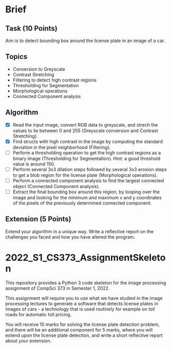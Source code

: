 # Brief

## Task (10 Points) 

Aim is to detect bounding box around the license plate in an image of a car.

## Topics

- Conversion to Greyscale
- Contrast Stretching
- Filtering to detect high contrast regions
- Thresholding for Segmentation
- Morphological operations
- Connected Component analysis

## Algorithm

- [x] Read the input image, convert RGB data to greyscale, and strech the values to lie between 0 and 255 (Greyscale conversion and Contrast Stretching).
- [x] Find structs with high contrast in the image by computing the standard deviation in the pixel neighborhood (Filtering).
- [ ] Perform a thresholding operation to get the high contrast regions as a binary image (Thresholding for Segmentation). Hint: a good threshold value is around 150.
- [ ] Perform several 3x3 dilation steps followed by several 3x3 erosion steps to get a blob region for the license plate (Morphological operations).
- [ ] Perform a connected component analysis to find the largest connected object (Connected Component analysis).
- [ ] Extract the final bounding box around this region, by looping over the image and looking for the minimum and maximum x and y coordinates of the pixels of the previously determined connected component.

## Extension (5 Points)

Extend your algorithm in a unique way. Write a reflective report on the challenges you faced and how you have altered the program.

# 2022_S1_CS373_AssignmentSkeleton

This repository provides a Python 3 code skeleton for the image processing assignment of CompSci 373 in Semester 1, 2022.

This assignment will require you to use what we have studied in the image processing lectures to generate a software that detects license plates in images of cars - a technology that is used routinely for example on toll roads for automatic toll pricing.

You will receive 10 marks for solving the license plate detection problem, and there will be an additional component for 5 marks, where you will extend upon the license plate detection, and write a short reflective report about your extension.

